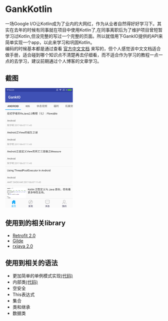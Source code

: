 # GankKotlin
一场Google I/O让Kotlin成为了业内的大网红，作为从业者自然得好好学习下。其实在去年的时候有同事就在项目中使用Kotlin了,在同事离职后为了维护项目曾短暂学习过Kotlin,但没完整的写过一个完整的页面。所以就借用下GankIO提供的API来简单实现一个app，以此来学习和巩固Kotlin。  
编码的时候基本都是通过查看 [官方中文文档](http://www.kotlincn.net/docs/reference/) 来写的，但个人感觉该中文文档适合做手册，适合碰到哪个知识点不清楚再去仔细看，而不适合作为学习的教程一点一点的去学习，建议前期通过个人博客的文章学习。  
## 截图
<img src="https://github.com/kingkingruan/GankKotlin/blob/master/device-2017-06-07-160224.png" width="216" height="384"/>  
  
## 使用到的相关library  
* [Retrofit 2.0](http://square.github.io/retrofit/)  
* [Gilde](https://github.com/bumptech/glide)  
* [rxjava 2.0](https://github.com/ReactiveX/RxJava)  
  
## 使用到相关的语法  
* 更加简单的单例模式实现[(代码)](https://github.com/kingkingruan/GankKotlin/blob/master/app/src/main/java/com/kingkingduanduan/gankiokotlin/comp/network/ApiStore.kt)  
* 内部类[(代码)](https://github.com/kingkingruan/GankKotlin/blob/master/app/src/main/java/com/kingkingduanduan/gankiokotlin/ui/fragment/DataFragment.kt)  
* 空安全
* This表达式
* 集合
* 类和继承
* 数据类
